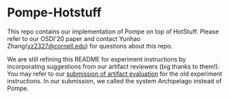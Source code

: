 # Pompe-Hotstuff

This repo contains our implementation of Pompe on top of HotStuff. Please refer to our OSDI'20 paper and contact Yunhao Zhang(yz2327@cornell.edu) for questions about this repo.

We are still refining this README for experiment instructions by incorporating suggestions from our artifact reviewers (big thanks to them!). You may refer to our [submission of artifact evaluation](https://github.com/yhzhang0128/archipelago-hotstuff) for the old experiment instructions. In our submission, we called the system Archipelago instead of Pompe.

